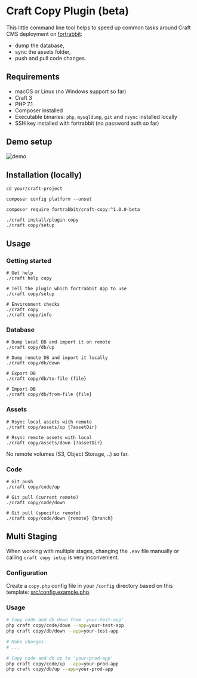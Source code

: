 # Craft Copy Plugin (beta)

This little command line tool helps to speed up common tasks around Craft CMS deployment on [fortrabbit](https://www.fortrabbit.com/):

* dump the database,
* sync the assets folder,
* push and pull code changes.

## Requirements

* macOS or Linux (no Windows support so far)
* Craft 3
* PHP 7.1
* Composer installed
* Executable binaries: `php`, `mysqldump`, `git` and `rsync` installed locally
* SSH key installed with fortrabbit (no password auth so far)

## Demo setup

![demo](https://github.com/fortrabbit/craft-copy/blob/master/demo_setup.gif "Demo")


## Installation (locally)

```shell
cd your/craft-project

composer config platform --unset

composer require fortrabbit/craft-copy:^1.0.0-beta

./craft install/plugin copy
./craft copy/setup
```


## Usage

### Getting started

```shell
# Get help
./craft help copy

# Tell the plugin which fortrabbit App to use
./craft copy/setup

# Environment checks
./craft copy
./craft copy/info
```

### Database

```shell
# Dump local DB and import it on remote
./craft copy/db/up

# Dump remote DB and import it locally
./craft copy/db/down

# Export DB
./craft copy/db/to-file {file}

# Import DB
./craft copy/db/from-file {file}
```

### Assets

```shell
# Rsync local assets with remote
./craft copy/assets/up {?assetDir}

# Rsync remote assets with local
./craft copy/assets/down {?assetDir}
```

No remote volumes (S3, Object Storage, ..) so far.

### Code

```shell
# Git push
./craft copy/code/up

# Git pull (current remote)
./craft copy/code/down

# Git pull (specific remote)
./craft copy/code/down {remote} {branch}
```

## Multi Staging

When working with multiple stages, changing the `.env` file manually or calling `craft copy setup` is very inconvenient.


### Configuration

Create a `copy.php` config file in your `/config` directory based on this template: [src/config.example.php](src/config.example.php).

### Usage

```sh
# Copy code and db down from 'your-test-app'
php craft copy/code/down --app=your-test-app
php craft copy/db/down --app=your-test-app

# Make changes
# ...

# Copy code and db up to 'your-prod-app'
php craft copy/code/up --app=your-prod-app
php craft copy/db/up --app=your-prod-app
```
